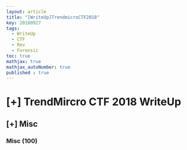 ```yaml
---
layout: article
title: "[WriteUp]TrendmicroCTF2018"
key: 20180927
tags:
  - WriteUp
  - CTF
  - Rev
  - Forensic
toc: true
mathjax: true
mathjax_autoNumber: true
published : true
---
```


# [+] TrendMircro CTF 2018 WriteUp

## [+] Misc

### Misc (100)

